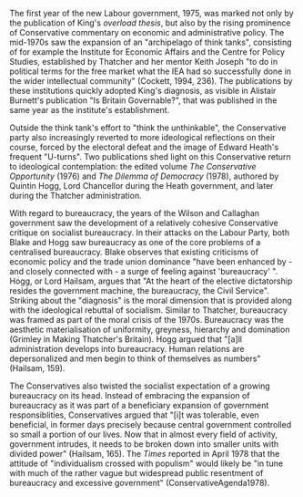 The first year of the new Labour government, 1975, was marked not only by the publication of King's *overload thesis*, but also by the rising prominence of Conservative commentary on economic and administrative policy. The mid-1970s saw the expansion of an "archipelago of think tanks", consisting of for example the Institute for Economic Affairs and the Centre for Policy Studies, established by Thatcher and her mentor Keith Joseph "to do in political terms for the free market what the IEA had so successfully done in the wider intellectual community" (Cockett, 1994, 236). The publications by these institutions quickly adopted King's diagnosis, as visible in Alistair Burnett's publication "Is Britain Governable?", that was published in the same year as the institute's establishment.

Outside the think tank's effort to "think the unthinkable", the Conservative party also increasingly reverted to more ideological reflections on their course, forced by the electoral defeat and the image of Edward Heath's frequent "U-turns". Two publications shed light on this Conservative return to ideological contemplation: the edited volume *The Conservative Opportunity* (1976) and *The Dilemma of Democracy* (1978), authored by Quintin Hogg, Lord Chancellor during the Heath government, and later during the Thatcher administration. 

With regard to bureaucracy, the years of the Wilson and Callaghan government saw the development of a relatively cohesive Conservative critique on socialist bureaucracy. In their attacks on the Labour Party, both Blake and Hogg saw bureaucracy as one of the core problems of a centralised bureaucracy. Blake observes that existing criticisms of economic policy and the trade union dominance "have been enhanced by - and closely connected with - a surge of feeling against 'bureaucracy' ". Hogg, or Lord Hailsam, argues that "At the heart of the elective dictatorship resides the government machine, the bureaucracy, the Civil Service". Striking about the "diagnosis" is the moral dimension that is provided along with the ideological rebuttal of socialism. Similar to Thatcher, bureaucracy was framed as part of the moral crisis of the 1970s. Bureaucracy was the aesthetic materialisation of uniformity, greyness, hierarchy and domination (Grimley in Making Thatcher's Britain). Hogg argued that "[a]ll administration develops into bureaucracy. Human relations are depersonalized and men begin to think of themselves as numbers" (Hailsam, 159).

The Conservatives also twisted the socialist expectation of a growing bureaucracy on its head. Instead of embracing the expansion of bureaucracy as it was part of a beneficiary expansion of government responsiblities, Conservatives argued that "[i]t was tolerable, even beneficial, in former days precisely because central government controlled so small a portion of our lives. Now that in almost every field of activity, government intrudes, it needs to be broken down into smaller units with divided power" (Hailsam, 165). The *Times* reported in April 1978 that the attitude of "individualism crossed with populism" would likely be "in tune with much of the rather vague but widespread public resentment of bureaucracy and excessive government" (ConservativeAgenda1978).